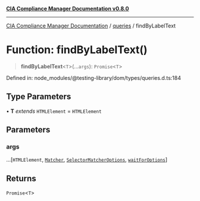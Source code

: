 [**CIA Compliance Manager Documentation v0.8.0**](../../../README.md)

***

[CIA Compliance Manager Documentation](../../../globals.md) / [queries](../README.md) / findByLabelText

# Function: findByLabelText()

> **findByLabelText**\<`T`\>(...`args`): `Promise`\<`T`\>

Defined in: node\_modules/@testing-library/dom/types/queries.d.ts:184

## Type Parameters

• **T** *extends* `HTMLElement` = `HTMLElement`

## Parameters

### args

...\[`HTMLElement`, [`Matcher`](../../../type-aliases/Matcher.md), [`SelectorMatcherOptions`](../../queryHelpers/interfaces/SelectorMatcherOptions.md), [`waitForOptions`](../../../interfaces/waitForOptions.md)\]

## Returns

`Promise`\<`T`\>
